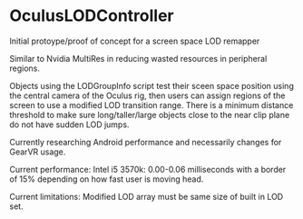 # OculusLODController
Initial protoype/proof of concept for a screen space LOD remapper

Similar to Nvidia MultiRes in reducing wasted resources in peripheral regions.

Objects using the LODGroupInfo script test their sceen space position using the central camera of the Oculus rig, then users can assign regions of the screen to use a modified LOD transition range. There is a minimum distance threshold to make sure long/taller/large objects close to the near clip plane do not have sudden LOD jumps.

Currently researching Android performance and necessarily changes for GearVR usage.

Current performance:
Intel i5 3570k: 0.00-0.06 milliseconds with a border of 15% depending on how fast user is moving head.

Current limitations:
Modified LOD array must be same size of built in LOD set.
